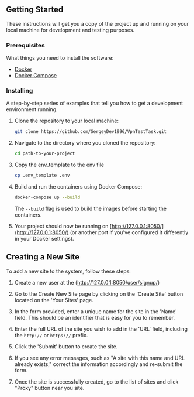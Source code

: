 ## Getting Started

These instructions will get you a copy of the project up and running on your local machine for development and testing purposes.

### Prerequisites

What things you need to install the software:

- [Docker](https://www.docker.com/get-started)
- [Docker Compose](https://docs.docker.com/compose/install/)

### Installing

A step-by-step series of examples that tell you how to get a development environment running.

1. Clone the repository to your local machine:

    ```sh
    git clone https://github.com/SergeyDev1996/VpnTestTask.git
    ```

2. Navigate to the directory where you cloned the repository:
     ```sh
    cd path-to-your-project
    ```

3. Copy the env_template to the env file
    ```sh
    cp .env_template .env
    ```

4. Build and run the containers using Docker Compose:

    ```sh
    docker-compose up --build
    ```

    The `--build` flag is used to build the images before starting the containers.

5. Your project should now be running on [http://127.0.0.1:8050/](http://127.0.0.1:8050/) (or another port if you've configured it differently in your Docker settings).
## Creating a New Site



To add a new site to the system, follow these steps:
1. Create a new user at the (http://127.0.0.1:8050/user/signup/)
2. Go to the Create New Site page by clicking on the 'Create Site' button located on the 'Your Sites' page.

3. In the form provided, enter a unique name for the site in the 'Name' field. This should be an identifier that is easy for you to remember.

4. Enter the full URL of the site you wish to add in the 'URL' field, including the `http://` or `https://` prefix.
5. Click the 'Submit' button to create the site.
6. If you see any error messages, such as "A site with this name and URL already exists," correct the information accordingly and re-submit the form.
7. Once the site is successfully created, go to the list of sites and click "Proxy" button near you site. 